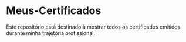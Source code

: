 # Meus-Certificados
Este repositório está destinado à mostrar todos os certificados emitidos durante minha trajetória profissional.

